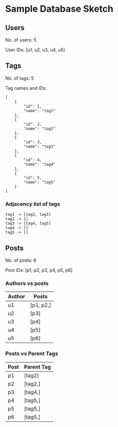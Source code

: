 # Sample Database Sketch

## Users

No. of users: 5

User IDs: [u1, u2, u3, u4, u5]


## Tags

No. of tags: 5

Tag names and IDs: 
```
[
    {
        "id": 1,
        "name": "tag1"
    },
    {
        "id": 2,
        "name": "tag2"
    },
    {
        "id": 3,
        "name": "tag3"
    },
    {
        "id": 4,
        "name": "tag4"
    },
    {
        "id": 5,
        "name": "tag5"
    }
]
```



### Adjacency list of tags

```
tag1 -> [tag2, tag3]
tag2 -> []
tag3 -> [tag4, tag5]
tag4 -> []
tag5 -> []
```



## Posts

No. of posts: 6

Post IDs: [p1, p2, p3, p4, p5, p6]

### Authors vs posts


| Author | Posts     |
| ------ | --------- |
| u1     | [p1, p2,] |
| u2     | [p3]      |
| u3     | [p4]      |
| u4     | [p5]      |
| u5     | [p6]      |


### Posts vs Parent Tags


| Post | Parent Tag  |
| -----| ----------- |
| p1   | [tag2]      |
| p2   | [tag2,]     |
| p3   | [tag4,]     |
| p4   | [tag5,]     |
| p5   | [tag5,]     |
| p6   | [tag5,]     |
